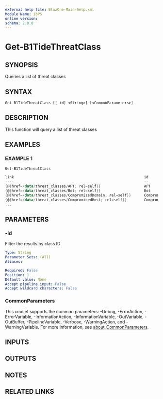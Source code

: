 ```yaml
---
external help file: BloxOne-Main-help.xml
Module Name: ibPS
online version:
schema: 2.0.0
---
```


# Get-B1TideThreatClass

## SYNOPSIS
Queries a list of threat classes

## SYNTAX

```
Get-B1TideThreatClass [[-id] <String>] [<CommonParameters>]
```

## DESCRIPTION
This function will query a list of threat classes

## EXAMPLES

### EXAMPLE 1
```powershell
Get-B1TideThreatClass

link                                                            id                     name                      updated
----                                                            --                     ----                      -------
{@{href=/data/threat_classes/APT; rel=self}}                    APT                    APT                       3/2/2016 6:57:24PM
{@{href=/data/threat_classes/Bot; rel=self}}                    Bot                    Bot                       3/2/2016 6:57:24PM
{@{href=/data/threat_classes/CompromisedDomain; rel=self}}      CompromisedDomain      Compromised Domain
{@{href=/data/threat_classes/CompromisedHost; rel=self}}        CompromisedHost        Compromised Host
...
```

## PARAMETERS

### -id
Filter the results by class ID

```yaml
Type: String
Parameter Sets: (All)
Aliases:

Required: False
Position: 1
Default value: None
Accept pipeline input: False
Accept wildcard characters: False
```

### CommonParameters
This cmdlet supports the common parameters: -Debug, -ErrorAction, -ErrorVariable, -InformationAction, -InformationVariable, -OutVariable, -OutBuffer, -PipelineVariable, -Verbose, -WarningAction, and -WarningVariable. For more information, see [about_CommonParameters](http://go.microsoft.com/fwlink/?LinkID=113216).

## INPUTS

## OUTPUTS

## NOTES

## RELATED LINKS
